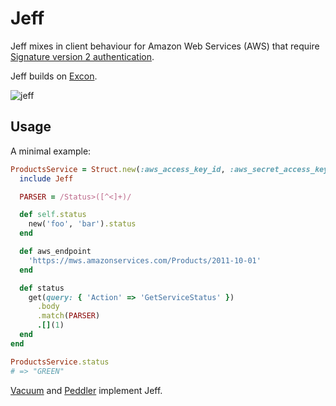 # Jeff

Jeff mixes in client behaviour for Amazon Web Services (AWS) that require
[Signature version 2 authentication][sig].

Jeff builds on [Excon][exc].

![jeff][jef]

## Usage

A minimal example:

```ruby
ProductsService = Struct.new(:aws_access_key_id, :aws_secret_access_key) do
  include Jeff

  PARSER = /Status>([^<]+)/

  def self.status
    new('foo', 'bar').status
  end

  def aws_endpoint
    'https://mws.amazonservices.com/Products/2011-10-01'
  end

  def status
    get(query: { 'Action' => 'GetServiceStatus' })
      .body
      .match(PARSER)
      .[](1)
  end
end

ProductsService.status
# => "GREEN"
```

[Vacuum][vac] and [Peddler][ped] implement Jeff.

[sig]: http://docs.amazonwebservices.com/general/latest/gr/signature-version-2.html
[exc]: https://github.com/geemus/excon
[jef]: http://f.cl.ly/items/0a3R3J0k1R2f423k1q2l/jeff.jpg
[vac]: https://github.com/hakanensari/vacuum
[ped]: https://github.com/papercavalier/peddler

